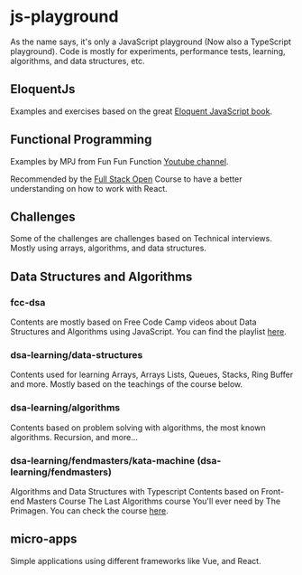 # js-playground

As the name says, it's only a JavaScript playground (Now also a TypeScript playground).
Code is mostly for experiments, performance tests, learning, algorithms, and data structures, etc.

## EloquentJs

Examples and exercises based on the great [Eloquent JavaScript book](http://eloquentjavascript.net/index.html).

## Functional Programming

Examples by MPJ from Fun Fun Function [Youtube channel](https://www.youtube.com/channel/UCO1cgjhGzsSYb1rsB4bFe4Q).

Recommended by the [Full Stack Open](https://fullstackopen.com/en/) Course to have a better understanding on how to work with React.

## Challenges

Some of the challenges are challenges based on Technical interviews. Mostly using arrays, algorithms, and data structures.

## Data Structures and Algorithms

### fcc-dsa

Contents are mostly based on Free Code Camp videos about Data Structures and Algorithms using JavaScript.
You can find the playlist [here](https://youtube.com/playlist?list=PLWKjhJtqVAbkso-IbgiiP48n-O-JQA9PJ).

### dsa-learning/data-structures

Contents used for learning Arrays, Arrays Lists, Queues, Stacks, Ring Buffer and more. Mostly based on the teachings of the course below.

### dsa-learning/algorithms

Contents based on problem solving with algorithms, the most known algorithms. Recursion, and more...

### dsa-learning/fendmasters/kata-machine (dsa-learning/fendmasters)

Algorithms and Data Structures with Typescript
Contents based on Front-end Masters Course The Last Algorithms course You'll ever need by The Primagen.
You can check the course [here](https://frontendmasters.com/courses/algorithms/).

## micro-apps

Simple applications using different frameworks like Vue, and React.
